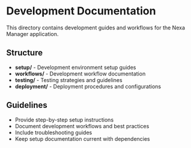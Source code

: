 # Development Documentation

This directory contains development guides and workflows for the Nexa Manager application.

## Structure

- **setup/** - Development environment setup guides
- **workflows/** - Development workflow documentation
- **testing/** - Testing strategies and guidelines
- **deployment/** - Deployment procedures and configurations

## Guidelines

- Provide step-by-step setup instructions
- Document development workflows and best practices
- Include troubleshooting guides
- Keep setup documentation current with dependencies